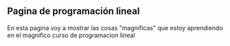 ## Pagina de programación lineal

En esta pagina voy a mostrar las cosas "magnificas" que estoy aprendiendo en el magnifico curso de programacion lineal
